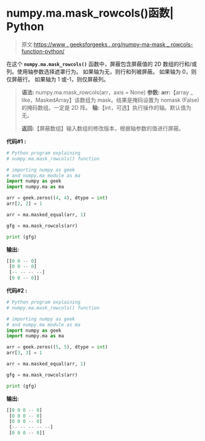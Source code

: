 # numpy.ma.mask_rowcols()函数| Python

> 原文:[https://www . geeksforgeeks . org/numpy-ma-mask _ rowcols-function-python/](https://www.geeksforgeeks.org/numpy-ma-mask_rowcols-function-python/)

在这个 **`numpy.ma.mask_rowcols()`** 函数中，屏蔽包含屏蔽值的 2D 数组的行和/或列。使用轴参数选择遮罩行为。
如果轴为无，则行和列被屏蔽。
如果轴为 0，则仅屏蔽行。
如果轴为 1 或-1，则仅屏蔽列。

> **语法:** numpy.ma.mask_rowcols(arr，axis = None)
> **参数:**
> **arr:**【array _ like，MaskedArray】该数组为 mask。结果是掩码设置为 nomask (False)的掩码数组。一定是 2D 阵。
> **轴:**【int，可选】执行操作的轴。默认值为无。
> 
> **返回:**【屏蔽数组】输入数组的修改版本，根据轴参数的值进行屏蔽。

**代码#1 :**

```py
# Python program explaining
# numpy.ma.mask_rowcols() function

# importing numpy as geek  
# and numpy.ma module as ma 
import numpy as geek 
import numpy.ma as ma 

arr = geek.zeros((4, 4), dtype = int)
arr[2, 2] = 1

arr = ma.masked_equal(arr, 1)

gfg = ma.mask_rowcols(arr)

print (gfg)
```

**输出:**

```py
[[0 0 -- 0]
 [0 0 -- 0]
 [-- -- -- --]
 [0 0 -- 0]]

```

**代码#2 :**

```py
# Python program explaining
# numpy.ma.mask_rowcols() function

# importing numpy as geek  
# and numpy.ma module as ma 
import numpy as geek 
import numpy.ma as ma 

arr = geek.zeros((5, 5), dtype = int)
arr[3, 3] = 1

arr = ma.masked_equal(arr, 1)

gfg = ma.mask_rowcols(arr)

print (gfg)
```

**输出:**

```py
[[0 0 0 -- 0]
 [0 0 0 -- 0]
 [0 0 0 -- 0]
 [-- -- -- -- --]
 [0 0 0 -- 0]]

```